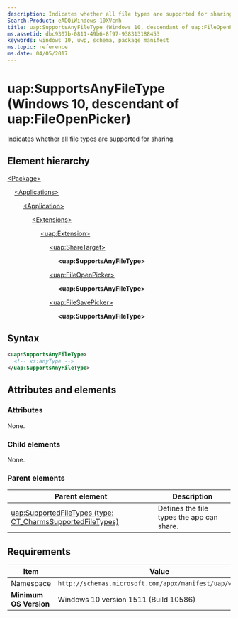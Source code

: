 ```yaml
---
description: Indicates whether all file types are supported for sharing (Windows 10, descendant of uap:FileOpenPicker).
Search.Product: eADQiWindows 10XVcnh
title: uap:SupportsAnyFileType (Windows 10, descendant of uap:FileOpenPicker)
ms.assetid: dbc9307b-0811-49b6-8f97-938313188453
keywords: windows 10, uwp, schema, package manifest
ms.topic: reference
ms.date: 04/05/2017
---
```


# uap:SupportsAnyFileType (Windows 10, descendant of uap:FileOpenPicker)

Indicates whether all file types are supported for sharing.

## Element hierarchy

[\<Package\>](element-package.md)

&nbsp;&nbsp;&nbsp;&nbsp;[\<Applications\>](element-applications.md)

&nbsp;&nbsp;&nbsp;&nbsp; &nbsp;&nbsp;&nbsp;&nbsp;[\<Application\>](element-application.md)

&nbsp;&nbsp;&nbsp;&nbsp; &nbsp;&nbsp;&nbsp;&nbsp; &nbsp;&nbsp;&nbsp;&nbsp;[\<Extensions\>](element-extensions.md)

&nbsp;&nbsp;&nbsp;&nbsp; &nbsp;&nbsp;&nbsp;&nbsp; &nbsp;&nbsp;&nbsp;&nbsp; &nbsp;&nbsp;&nbsp;&nbsp;[\<uap:Extension\>](element-uap-extension.md)

&nbsp;&nbsp;&nbsp;&nbsp; &nbsp;&nbsp;&nbsp;&nbsp; &nbsp;&nbsp;&nbsp;&nbsp; &nbsp;&nbsp;&nbsp;&nbsp; &nbsp;&nbsp;&nbsp;&nbsp;[\<uap:ShareTarget\>](element-uap-sharetarget.md)

&nbsp;&nbsp;&nbsp;&nbsp; &nbsp;&nbsp;&nbsp;&nbsp; &nbsp;&nbsp;&nbsp;&nbsp; &nbsp;&nbsp;&nbsp;&nbsp; &nbsp;&nbsp;&nbsp;&nbsp; &nbsp;&nbsp;&nbsp;&nbsp;**\<uap:SupportsAnyFileType\>**

&nbsp;&nbsp;&nbsp;&nbsp; &nbsp;&nbsp;&nbsp;&nbsp; &nbsp;&nbsp;&nbsp;&nbsp; &nbsp;&nbsp;&nbsp;&nbsp; &nbsp;&nbsp;&nbsp;&nbsp;[\<uap:FileOpenPicker\>](element-uap-fileopenpicker.md)

&nbsp;&nbsp;&nbsp;&nbsp; &nbsp;&nbsp;&nbsp;&nbsp; &nbsp;&nbsp;&nbsp;&nbsp; &nbsp;&nbsp;&nbsp;&nbsp; &nbsp;&nbsp;&nbsp;&nbsp; &nbsp;&nbsp;&nbsp;&nbsp;**\<uap:SupportsAnyFileType\>**

&nbsp;&nbsp;&nbsp;&nbsp; &nbsp;&nbsp;&nbsp;&nbsp; &nbsp;&nbsp;&nbsp;&nbsp; &nbsp;&nbsp;&nbsp;&nbsp; &nbsp;&nbsp;&nbsp;&nbsp;[\<uap:FileSavePicker\>](element-uap-filesavepicker.md)

&nbsp;&nbsp;&nbsp;&nbsp; &nbsp;&nbsp;&nbsp;&nbsp; &nbsp;&nbsp;&nbsp;&nbsp; &nbsp;&nbsp;&nbsp;&nbsp; &nbsp;&nbsp;&nbsp;&nbsp; &nbsp;&nbsp;&nbsp;&nbsp;**\<uap:SupportsAnyFileType\>**

## Syntax

```xml
<uap:SupportsAnyFileType>
  <!-- xs:anyType -->
</uap:SupportsAnyFileType>
```

## Attributes and elements

### Attributes

None.

### Child elements

None.

### Parent elements

| Parent element | Description |
|-|-|
| [uap:SupportedFileTypes (type: CT_CharmsSupportedFileTypes)](element-1-uap-supportedfiletypes.md) | Defines the file types the app can share. |

## Requirements

| Item  | Value  |
|--|--|
| Namespace | `http://schemas.microsoft.com/appx/manifest/uap/windows10` |
| **Minimum OS Version** | Windows 10 version 1511 (Build 10586) |

